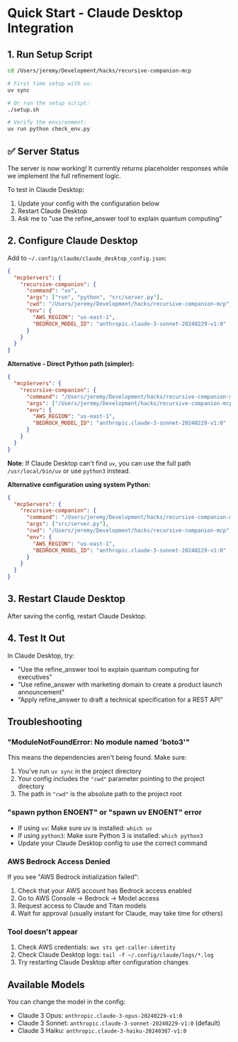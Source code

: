 # Quick Start - Claude Desktop Integration

## 1. Run Setup Script

```bash
cd /Users/jeremy/Development/hacks/recursive-companion-mcp

# First time setup with uv:
uv sync

# Or run the setup script:
./setup.sh

# Verify the environment:
uv run python check_env.py
```

## ✅ Server Status

The server is now working! It currently returns placeholder responses while we implement the full refinement logic.

To test in Claude Desktop:
1. Update your config with the configuration below
2. Restart Claude Desktop
3. Ask me to "use the refine_answer tool to explain quantum computing"

## 2. Configure Claude Desktop

Add to `~/.config/claude/claude_desktop_config.json`:

```json
{
  "mcpServers": {
    "recursive-companion": {
      "command": "uv",
      "args": ["run", "python", "src/server.py"],
      "cwd": "/Users/jeremy/Development/hacks/recursive-companion-mcp",
      "env": {
        "AWS_REGION": "us-east-1",
        "BEDROCK_MODEL_ID": "anthropic.claude-3-sonnet-20240229-v1:0"
      }
    }
  }
}
```

**Alternative - Direct Python path (simpler):**
```json
{
  "mcpServers": {
    "recursive-companion": {
      "command": "/Users/jeremy/Development/hacks/recursive-companion-mcp/.venv/bin/python",
      "args": ["/Users/jeremy/Development/hacks/recursive-companion-mcp/src/server.py"],
      "env": {
        "AWS_REGION": "us-east-1",
        "BEDROCK_MODEL_ID": "anthropic.claude-3-sonnet-20240229-v1:0"
      }
    }
  }
}
```

**Note**: If Claude Desktop can't find `uv`, you can use the full path `/usr/local/bin/uv` or use `python3` instead.

**Alternative configuration using system Python:**
```json
{
  "mcpServers": {
    "recursive-companion": {
      "command": "/Users/jeremy/Development/hacks/recursive-companion-mcp/.venv/bin/python",
      "args": ["src/server.py"],
      "cwd": "/Users/jeremy/Development/hacks/recursive-companion-mcp",
      "env": {
        "AWS_REGION": "us-east-1",
        "BEDROCK_MODEL_ID": "anthropic.claude-3-sonnet-20240229-v1:0"
      }
    }
  }
}
```

## 3. Restart Claude Desktop

After saving the config, restart Claude Desktop.

## 4. Test It Out

In Claude Desktop, try:
- "Use the refine_answer tool to explain quantum computing for executives"
- "Use refine_answer with marketing domain to create a product launch announcement"
- "Apply refine_answer to draft a technical specification for a REST API"

## Troubleshooting

### "ModuleNotFoundError: No module named 'boto3'" 
This means the dependencies aren't being found. Make sure:
1. You've run `uv sync` in the project directory
2. Your config includes the `"cwd"` parameter pointing to the project directory
3. The path in `"cwd"` is the absolute path to the project root

### "spawn python ENOENT" or "spawn uv ENOENT" error
- If using `uv`: Make sure uv is installed: `which uv`
- If using `python3`: Make sure Python 3 is installed: `which python3`
- Update your Claude Desktop config to use the correct command

### AWS Bedrock Access Denied
If you see "AWS Bedrock initialization failed":
1. Check that your AWS account has Bedrock access enabled
2. Go to AWS Console → Bedrock → Model access
3. Request access to Claude and Titan models
4. Wait for approval (usually instant for Claude, may take time for others)

### Tool doesn't appear
1. Check AWS credentials: `aws sts get-caller-identity`
2. Check Claude Desktop logs: `tail -f ~/.config/claude/logs/*.log`
3. Try restarting Claude Desktop after configuration changes

## Available Models

You can change the model in the config:
- Claude 3 Opus: `anthropic.claude-3-opus-20240229-v1:0`
- Claude 3 Sonnet: `anthropic.claude-3-sonnet-20240229-v1:0` (default)
- Claude 3 Haiku: `anthropic.claude-3-haiku-20240307-v1:0`
